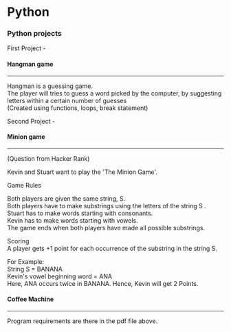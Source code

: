# Python
### Python projects
First Project - 
#### Hangman game
--------------------
Hangman is a guessing game.<br>
The player will tries to guess a word picked by the computer, by suggesting letters within a certain number of guesses <br>
(Created using functions, loops, break statement)

Second Project -
#### Minion game 
-----------------
(Question from Hacker Rank)<br>

Kevin and Stuart want to play the 'The Minion Game'.<br>

Game Rules<br>

Both players are given the same string, S.<br>
Both players have to make substrings using the letters of the string S .<br>
Stuart has to make words starting with consonants.<br>
Kevin has to make words starting with vowels.<br>
The game ends when both players have made all possible substrings.<br>

Scoring<br>
A player gets +1 point for each occurrence of the substring in the string S.<br>

For Example:<br>
String S = BANANA<br>
Kevin's vowel beginning word = ANA<br>
Here, ANA occurs twice in BANANA. Hence, Kevin will get 2 Points.

#### Coffee Machine 
-----------------------

Program requirements are there in the pdf file above.
